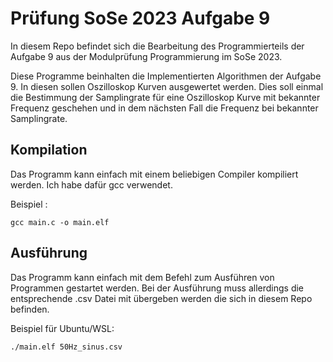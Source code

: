 # Prüfung SoSe 2023 Aufgabe 9
In diesem Repo befindet sich die Bearbeitung des Programmierteils der Aufgabe 9 aus der Modulprüfung Programmierung im SoSe 2023.

Diese Programme beinhalten die Implementierten Algorithmen der Aufgabe 9.
In diesen sollen Oszilloskop Kurven ausgewertet werden.
Dies soll einmal die Bestimmung der Samplingrate für eine Oszilloskop Kurve mit bekannter Frequenz geschehen und in dem nächsten Fall die Frequenz bei bekannter Samplingrate. 

## Kompilation 
Das Programm kann einfach mit einem beliebigen Compiler kompiliert werden. Ich habe dafür gcc verwendet.

Beispiel :
```
gcc main.c -o main.elf
```

## Ausführung 
Das Programm kann einfach mit dem Befehl zum Ausführen von Programmen gestartet werden. Bei der Ausführung muss allerdings die entsprechende .csv Datei mit übergeben werden die sich in diesem Repo befinden.

Beispiel für Ubuntu/WSL:
```
./main.elf 50Hz_sinus.csv
```
